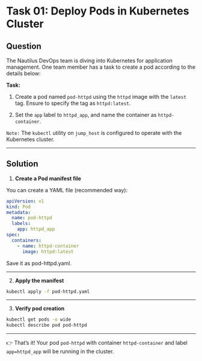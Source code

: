 # Task 01: Deploy Pods in Kubernetes Cluster

## Question

The Nautilus DevOps team is diving into Kubernetes for application management. One team member has a task to create a pod according to the details below:

**Task:**

1. Create a pod named `pod-httpd` using the `httpd` image with the `latest` tag. Ensure to specify the tag as `httpd:latest`.

2. Set the `app` label to `httpd_app`, and name the container as `httpd-container`.

`Note:` The `kubectl` utility on `jump_host` is configured to operate with the Kubernetes cluster.

---

## Solution

1. **Create a Pod manifest file**

You can create a YAML file (recommended way):

```yaml
apiVersion: v1
kind: Pod
metadata:
  name: pod-httpd
  labels:
    app: httpd_app
spec:
  containers:
    - name: httpd-container
      image: httpd:latest
```
Save it as pod-httpd.yaml.

---

2. **Apply the manifest**

```bash
kubectl apply -f pod-httpd.yaml
```

---

3. **Verify pod creation**

```bash
kubectl get pods -o wide
kubectl describe pod pod-httpd
```

---

👉 That’s it! Your pod `pod-httpd` with container `httpd-container` and label `app=httpd_app` will be running in the cluster.